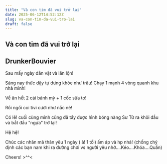 ```yaml
---
title: "Và con tim đã vui trở lại"
date: 2025-06-12T14:52:12Z
slug: va-con-tim-da-vui-tro-lai
draft: false
---
```


## Và con tim đã vui trở lại

## DrunkerBouvier

Sau mấy ngày dằn vặt và lăn lộn!
 
Sáng nay thức dậy tự dưng khỏe như trâu! Chạy 1 mạnh 4 vòng quanh khu nhà mình!
 
Về ăn hết 2 cái bánh mỳ + 1 cốc sữa to!
 
Rồi ngồi coi tivi cười như nắc nẻ!
 
Có lẽ! cuối cùng mình cũng đã tẩy được hình bóng nàng Sư Tử ra khỏi đầu và bắt đầu "ngựa" trở lại!
 
Hệ hệ!
 
Chúc các nhân mã thân yêu 1 ngày ( à! 1 tối) ấm áp và hp nhá! (chống chỷ định các bạn nam khi ra đường chơi vs người yêu nhớ....Kéo....Khóa....Quần)
 
Cheers! >^^<